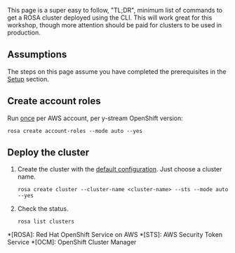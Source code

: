 This page is a super easy to follow, "TL;DR", minimum list of commands to get a ROSA cluster deployed using the CLI. This will work great for this workshop, though more attention should be paid for clusters to be used in production.

## Assumptions

The steps on this page assume you have completed the prerequisites in the [Setup](/rosa/1-account_setup) section.

## Create account roles
Run <u>once</u> per AWS account, per y-stream OpenShift version:

```
rosa create account-roles --mode auto --yes
```

## Deploy the cluster

1. Create the cluster with the [default configuration](/rosa/2-deploy/#default-configuration).  Just choose a cluster name.
        
    ```
    rosa create cluster --cluster-name <cluster-name> --sts --mode auto --yes
    ```

1. Check the status.

    ```
    rosa list clusters
    ```


*[ROSA]: Red Hat OpenShift Service on AWS
*[STS]: AWS Security Token Service
*[OCM]: OpenShift Cluster Manager
